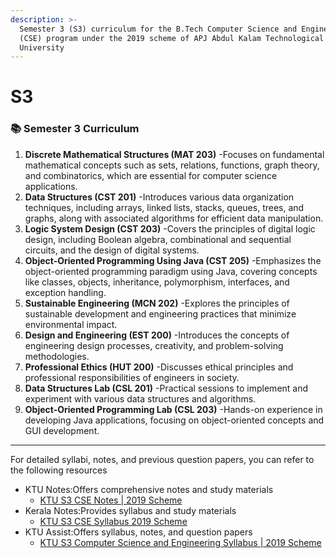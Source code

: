 ```yaml
---
description: >-
  Semester 3 (S3) curriculum for the B.Tech Computer Science and Engineering
  (CSE) program under the 2019 scheme of APJ Abdul Kalam Technological
  University
---
```


# S3

### 📚 Semester 3 Curriculum

1. **Discrete Mathematical Structures (MAT 203)** -Focuses on fundamental mathematical concepts such as sets, relations, functions, graph theory, and combinatorics, which are essential for computer science applications.
2. **Data Structures (CST 201)** -Introduces various data organization techniques, including arrays, linked lists, stacks, queues, trees, and graphs, along with associated algorithms for efficient data manipulation.
3. **Logic System Design (CST 203)** -Covers the principles of digital logic design, including Boolean algebra, combinational and sequential circuits, and the design of digital systems.
4. **Object-Oriented Programming Using Java (CST 205)** -Emphasizes the object-oriented programming paradigm using Java, covering concepts like classes, objects, inheritance, polymorphism, interfaces, and exception handling.
5. **Sustainable Engineering (MCN 202)** -Explores the principles of sustainable development and engineering practices that minimize environmental impact.
6. **Design and Engineering (EST 200)** -Introduces the concepts of engineering design processes, creativity, and problem-solving methodologies.
7. **Professional Ethics (HUT 200)** -Discusses ethical principles and professional responsibilities of engineers in society.
8. **Data Structures Lab (CSL 201)** -Practical sessions to implement and experiment with various data structures and algorithms.
9. **Object-Oriented Programming Lab (CSL 203)** -Hands-on experience in developing Java applications, focusing on object-oriented concepts and GUI development.

***

For detailed syllabi, notes, and previous question papers, you can refer to the following resources

* KTU Notes:Offers comprehensive notes and study materials
  * [KTU S3 CSE Notes | 2019 Scheme](https://www.ktunotes.in/ktu-s3-cse-notes-2019-scheme)
* Kerala Notes:Provides syllabus and study materials
  * [KTU S3 CSE Syllabus 2019 Scheme](https://www.keralanotes.com/2021/11/KTU-S3-CSE-Syllabus-2019-Scheme.html)
* KTU Assist:Offers syllabus, notes, and question papers
  * [KTU S3 Computer Science and Engineering Syllabus | 2019 Scheme](https://www.ktuassist.in/2020/07/ktu-s3-computer-science-and-engineering.html)
